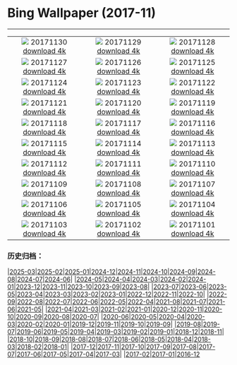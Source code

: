 # Bing Wallpaper (2017-11)
**************
| | | |
| :----: | :----: | :----: |
| ![](https://www.bing.com/az/hprichbg/rb/SpiralSpain_ZH-CN12059815472_1920x1080.jpg) 20171130 [download 4k](https://www.bing.com/az/hprichbg/rb/SpiralSpain_ZH-CN12059815472_UHD.jpg) | ![](https://www.bing.com/az/hprichbg/rb/Piraputanga_ZH-CN13303102627_1920x1080.jpg) 20171129 [download 4k](https://www.bing.com/az/hprichbg/rb/Piraputanga_ZH-CN13303102627_UHD.jpg) | ![](https://www.bing.com/az/hprichbg/rb/LAUnionStation_ZH-CN8034711319_1920x1080.jpg) 20171128 [download 4k](https://www.bing.com/az/hprichbg/rb/LAUnionStation_ZH-CN8034711319_UHD.jpg) |
| ![](https://www.bing.com/az/hprichbg/rb/RiceLights_ZH-CN7549259687_1920x1080.jpg) 20171127 [download 4k](https://www.bing.com/az/hprichbg/rb/RiceLights_ZH-CN7549259687_UHD.jpg) | ![](https://www.bing.com/az/hprichbg/rb/BFBadger_ZH-CN8490916760_1920x1080.jpg) 20171126 [download 4k](https://www.bing.com/az/hprichbg/rb/BFBadger_ZH-CN8490916760_UHD.jpg) | ![](https://www.bing.com/az/hprichbg/rb/RRCNCA_ZH-CN8115353106_1920x1080.jpg) 20171125 [download 4k](https://www.bing.com/az/hprichbg/rb/RRCNCA_ZH-CN8115353106_UHD.jpg) |
| ![](https://www.bing.com/az/hprichbg/rb/RhoneRiverDusk_ZH-CN7956980058_1920x1080.jpg) 20171124 [download 4k](https://www.bing.com/az/hprichbg/rb/RhoneRiverDusk_ZH-CN7956980058_UHD.jpg) | ![](https://www.bing.com/az/hprichbg/rb/KatenaLuminarium_ZH-CN12074286571_1920x1080.jpg) 20171123 [download 4k](https://www.bing.com/az/hprichbg/rb/KatenaLuminarium_ZH-CN12074286571_UHD.jpg) | ![](https://www.bing.com/az/hprichbg/rb/TurkeyTail_ZH-CN10425367061_1920x1080.jpg) 20171122 [download 4k](https://www.bing.com/az/hprichbg/rb/TurkeyTail_ZH-CN10425367061_UHD.jpg) |
| ![](https://www.bing.com/az/hprichbg/rb/Forest20171122_ZH-CN11904842708_1920x1080.jpg) 20171121 [download 4k](https://www.bing.com/az/hprichbg/rb/Forest20171122_ZH-CN11904842708_UHD.jpg) | ![](https://www.bing.com/az/hprichbg/rb/PupsPlayGalapagos_ZH-CN8090325795_1920x1080.jpg) 20171120 [download 4k](https://www.bing.com/az/hprichbg/rb/PupsPlayGalapagos_ZH-CN8090325795_UHD.jpg) | ![](https://www.bing.com/az/hprichbg/rb/ChildrenofEarth_ZH-CN11097669458_1920x1080.jpg) 20171119 [download 4k](https://www.bing.com/az/hprichbg/rb/ChildrenofEarth_ZH-CN11097669458_UHD.jpg) |
| ![](https://www.bing.com/az/hprichbg/rb/HeadwatersWilderness_ZH-CN9412867444_1920x1080.jpg) 20171118 [download 4k](https://www.bing.com/az/hprichbg/rb/HeadwatersWilderness_ZH-CN9412867444_UHD.jpg) | ![](https://www.bing.com/az/hprichbg/rb/GranParadisoNP_ZH-CN10766803040_1920x1080.jpg) 20171117 [download 4k](https://www.bing.com/az/hprichbg/rb/GranParadisoNP_ZH-CN10766803040_UHD.jpg) | ![](https://www.bing.com/az/hprichbg/rb/RoyalAlcazars_ZH-CN12033879324_1920x1080.jpg) 20171116 [download 4k](https://www.bing.com/az/hprichbg/rb/RoyalAlcazars_ZH-CN12033879324_UHD.jpg) |
| ![](https://www.bing.com/az/hprichbg/rb/CorongBeachDrone_ZH-CN12754210743_1920x1080.jpg) 20171115 [download 4k](https://www.bing.com/az/hprichbg/rb/CorongBeachDrone_ZH-CN12754210743_UHD.jpg) | ![](https://www.bing.com/az/hprichbg/rb/OlivesTunisia_ZH-CN11038020957_1920x1080.jpg) 20171114 [download 4k](https://www.bing.com/az/hprichbg/rb/OlivesTunisia_ZH-CN11038020957_UHD.jpg) | ![](https://www.bing.com/az/hprichbg/rb/RosendaleTrestle_ZH-CN11277827091_1920x1080.jpg) 20171113 [download 4k](https://www.bing.com/az/hprichbg/rb/RosendaleTrestle_ZH-CN11277827091_UHD.jpg) |
| ![](https://www.bing.com/az/hprichbg/rb/PlanetariumBibliotheca_ZH-CN12150844356_1920x1080.jpg) 20171112 [download 4k](https://www.bing.com/az/hprichbg/rb/PlanetariumBibliotheca_ZH-CN12150844356_UHD.jpg) | ![](https://www.bing.com/az/hprichbg/rb/SecretaryHunt_ZH-CN11125428449_1920x1080.jpg) 20171111 [download 4k](https://www.bing.com/az/hprichbg/rb/SecretaryHunt_ZH-CN11125428449_UHD.jpg) | ![](https://www.bing.com/az/hprichbg/rb/LeuchtturmWarnemuende_ZH-CN8673593712_1920x1080.jpg) 20171110 [download 4k](https://www.bing.com/az/hprichbg/rb/LeuchtturmWarnemuende_ZH-CN8673593712_UHD.jpg) |
| ![](https://www.bing.com/az/hprichbg/rb/MudstoneBadlands_ZH-CN9863836503_1920x1080.jpg) 20171109 [download 4k](https://www.bing.com/az/hprichbg/rb/MudstoneBadlands_ZH-CN9863836503_UHD.jpg) | ![](https://www.bing.com/az/hprichbg/rb/HeronIslandShark_ZH-CN12565902939_1920x1080.jpg) 20171108 [download 4k](https://www.bing.com/az/hprichbg/rb/HeronIslandShark_ZH-CN12565902939_UHD.jpg) | ![](https://www.bing.com/az/hprichbg/rb/PointArenaLH_ZH-CN12332642727_1920x1080.jpg) 20171107 [download 4k](https://www.bing.com/az/hprichbg/rb/PointArenaLH_ZH-CN12332642727_UHD.jpg) |
| ![](https://www.bing.com/az/hprichbg/rb/CRGFerns_ZH-CN13613783251_1920x1080.jpg) 20171106 [download 4k](https://www.bing.com/az/hprichbg/rb/CRGFerns_ZH-CN13613783251_UHD.jpg) | ![](https://www.bing.com/az/hprichbg/rb/BudaCastle_ZH-CN8740088800_1920x1080.jpg) 20171105 [download 4k](https://www.bing.com/az/hprichbg/rb/BudaCastle_ZH-CN8740088800_UHD.jpg) | ![](https://www.bing.com/az/hprichbg/rb/FoucaultPendulum_ZH-CN9807228543_1920x1080.jpg) 20171104 [download 4k](https://www.bing.com/az/hprichbg/rb/FoucaultPendulum_ZH-CN9807228543_UHD.jpg) |
| ![](https://www.bing.com/az/hprichbg/rb/PrusikPeak_ZH-CN10980657640_1920x1080.jpg) 20171103 [download 4k](https://www.bing.com/az/hprichbg/rb/PrusikPeak_ZH-CN10980657640_UHD.jpg) | ![](https://www.bing.com/az/hprichbg/rb/TaProhm_ZH-CN9310499614_1920x1080.jpg) 20171102 [download 4k](https://www.bing.com/az/hprichbg/rb/TaProhm_ZH-CN9310499614_UHD.jpg) | ![](https://www.bing.com/az/hprichbg/rb/ShanwangpingKarst_ZH-CN5360258756_1920x1080.jpg) 20171101 [download 4k](https://www.bing.com/az/hprichbg/rb/ShanwangpingKarst_ZH-CN5360258756_UHD.jpg) |

### 历史归档：

|[2025-03](/../2025-03/2025-03.md)|[2025-02](/../2025-02/2025-02.md)|[2025-01](/../2025-01/2025-01.md)|[2024-12](/../2024-12/2024-12.md)|[2024-11](/../2024-11/2024-11.md)|[2024-10](/../2024-10/2024-10.md)|[2024-09](/../2024-09/2024-09.md)|[2024-08](/../2024-08/2024-08.md)|[2024-07](/../2024-07/2024-07.md)|[2024-06](/../2024-06/2024-06.md)|
|[2024-05](/../2024-05/2024-05.md)|[2024-04](/../2024-04/2024-04.md)|[2024-03](/../2024-03/2024-03.md)|[2024-02](/../2024-02/2024-02.md)|[2024-01](/../2024-01/2024-01.md)|[2023-12](/../2023-12/2023-12.md)|[2023-11](/../2023-11/2023-11.md)|[2023-10](/../2023-10/2023-10.md)|[2023-09](/../2023-09/2023-09.md)|[2023-08](/../2023-08/2023-08.md)|
|[2023-07](/../2023-07/2023-07.md)|[2023-06](/../2023-06/2023-06.md)|[2023-05](/../2023-05/2023-05.md)|[2023-04](/../2023-04/2023-04.md)|[2023-03](/../2023-03/2023-03.md)|[2023-02](/../2023-02/2023-02.md)|[2023-01](/../2023-01/2023-01.md)|[2022-12](/../2022-12/2022-12.md)|[2022-11](/../2022-11/2022-11.md)|[2022-10](/../2022-10/2022-10.md)|
|[2022-09](/../2022-09/2022-09.md)|[2022-08](/../2022-08/2022-08.md)|[2022-07](/../2022-07/2022-07.md)|[2022-06](/../2022-06/2022-06.md)|[2022-05](/../2022-05/2022-05.md)|[2022-04](/../2022-04/2022-04.md)|[2021-08](/../2021-08/2021-08.md)|[2021-07](/../2021-07/2021-07.md)|[2021-06](/../2021-06/2021-06.md)|[2021-05](/../2021-05/2021-05.md)|
|[2021-04](/../2021-04/2021-04.md)|[2021-03](/../2021-03/2021-03.md)|[2021-02](/../2021-02/2021-02.md)|[2021-01](/../2021-01/2021-01.md)|[2020-12](/../2020-12/2020-12.md)|[2020-11](/../2020-11/2020-11.md)|[2020-10](/../2020-10/2020-10.md)|[2020-09](/../2020-09/2020-09.md)|[2020-08](/../2020-08/2020-08.md)|[2020-07](/../2020-07/2020-07.md)|
|[2020-06](/../2020-06/2020-06.md)|[2020-05](/../2020-05/2020-05.md)|[2020-04](/../2020-04/2020-04.md)|[2020-03](/../2020-03/2020-03.md)|[2020-02](/../2020-02/2020-02.md)|[2020-01](/../2020-01/2020-01.md)|[2019-12](/../2019-12/2019-12.md)|[2019-11](/../2019-11/2019-11.md)|[2019-10](/../2019-10/2019-10.md)|[2019-09](/../2019-09/2019-09.md)|
|[2019-08](/../2019-08/2019-08.md)|[2019-07](/../2019-07/2019-07.md)|[2019-06](/../2019-06/2019-06.md)|[2019-05](/../2019-05/2019-05.md)|[2019-04](/../2019-04/2019-04.md)|[2019-03](/../2019-03/2019-03.md)|[2019-02](/../2019-02/2019-02.md)|[2019-01](/../2019-01/2019-01.md)|[2018-12](/../2018-12/2018-12.md)|[2018-11](/../2018-11/2018-11.md)|
|[2018-10](/../2018-10/2018-10.md)|[2018-09](/../2018-09/2018-09.md)|[2018-08](/../2018-08/2018-08.md)|[2018-07](/../2018-07/2018-07.md)|[2018-06](/../2018-06/2018-06.md)|[2018-05](/../2018-05/2018-05.md)|[2018-04](/../2018-04/2018-04.md)|[2018-03](/../2018-03/2018-03.md)|[2018-02](/../2018-02/2018-02.md)|[2018-01](/../2018-01/2018-01.md)|
|[2017-12](/../2017-12/2017-12.md)|[2017-11](/2017-11.md)|[2017-10](/../2017-10/2017-10.md)|[2017-09](/../2017-09/2017-09.md)|[2017-08](/../2017-08/2017-08.md)|[2017-07](/../2017-07/2017-07.md)|[2017-06](/../2017-06/2017-06.md)|[2017-05](/../2017-05/2017-05.md)|[2017-04](/../2017-04/2017-04.md)|[2017-03](/../2017-03/2017-03.md)|
|[2017-02](/../2017-02/2017-02.md)|[2017-01](/../2017-01/2017-01.md)|[2016-12](/../2016-12/2016-12.md)
